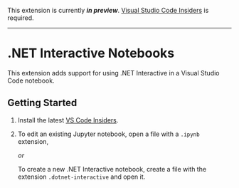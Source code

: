 This extension is currently **_in preview_**.  [Visual Studio Code Insiders](https://code.visualstudio.com/insiders/)  is required.

---

# .NET Interactive Notebooks

This extension adds support for using .NET Interactive in a Visual Studio Code notebook.

## Getting Started

1. Install the latest [VS Code Insiders](https://code.visualstudio.com/insiders/).
2. To edit an existing Jupyter notebook, open a file with a `.ipynb` extension,
   
   _or_
   
   To create a new .NET Interactive notebook, create a file with the extension `.dotnet-interactive` and open it.

